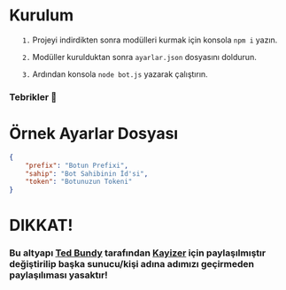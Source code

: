 # Kurulum

<ul>
  <p><code>1.</code> Projeyi indirdikten sonra modülleri kurmak için konsola <code>npm i</code> yazın.</p>
  <p><code>2.</code> Modüller kurulduktan sonra <code>ayarlar.json</code> dosyasını doldurun.</p>
  <p><code>3.</code> Ardından konsola <code>node bot.js</code> yazarak çalıştırın.</p>
</ul>
<h3>Tebrikler 🎉</h3>

# Örnek Ayarlar Dosyası

```json
{
    "prefix": "Botun Prefixi",
    "sahip": "Bot Sahibinin İd'si",
    "token": "Botunuzun Tokeni"
}
```

# DIKKAT!
<h3>Bu altyapı <a href="https://discord.com/users/767845231583559745">Ted Bundy</a> tarafından <a href="https://discord.gg/kayizer/">Kayizer</a> için paylaşılmıştır değiştirilip başka sunucu/kişi adına adımızı geçirmeden paylaşılıması yasaktır!</h3>
